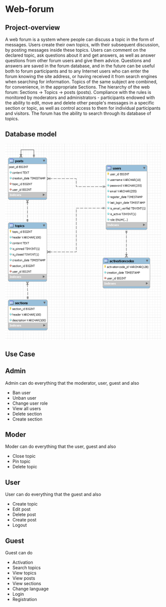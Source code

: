 # Web-forum

## Project-overview

A web forum is a system where people can discuss a topic in the form of messages. Users create their own topics, with their subsequent discussion, by posting messages inside these topics. Users can comment on the declared topic, ask questions about it and get answers, as well as answer questions from other forum users and give them advice. Questions and answers are saved in the forum database, and in the future can be useful both to forum participants and to any Internet users who can enter the forum knowing the site address, or having received it from search engines when searching for information. Topics of the same subject are combined, for convenience, in the appropriate Sections. The hierarchy of the web forum: Sections -> Topics -> posts (posts). Compliance with the rules is monitored by moderators and administrators - participants endowed with the ability to edit, move and delete other people's messages in a specific section or topic, as well as control access to them for individual participants and visitors. The forum has the ability to search through its database of topics.

## Database model

![Database model](https://github.com/andreyscherbin/WebProject/blob/master/images/DatabaseModel.PNG)

## Use Case

## Admin

 Admin can do everything that the moderator, user, guest and also
   * Ban user
   * Unban user
   * Change user role
   * View all users
   * Delete section
   * Create section

## Moder

 Moder can do everything that the user, guest and also
   * Close topic
   * Pin topic
   * Delete topic

## User

 User can do everything that the guest and also
   * Create topic
   * Edit post
   * Delete post
   * Create post
   * Logout

## Guest

 Guest can do
   * Activation
   * Search topics
   * View topics
   * View posts
   * View sections
   * Change language  
   * Login
   * Registration
